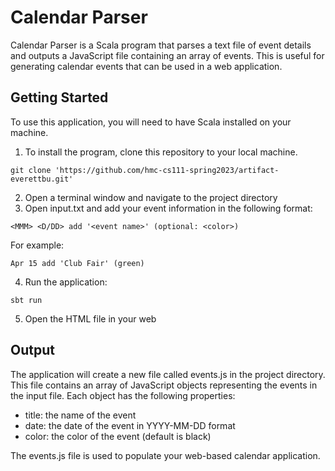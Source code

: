 # Calendar Parser

Calendar Parser is a Scala program that parses a text file of event details and outputs a JavaScript file containing an array of events. This is useful for generating calendar events that can be used in a web application.

## Getting Started
To use this application, you will need to have Scala installed on your machine.

1. To install the program, clone this repository to your local machine.
```
git clone 'https://github.com/hmc-cs111-spring2023/artifact-everettbu.git'
```
2. Open a terminal window and navigate to the project directory
3. Open input.txt and add your event information in the following format:
```
<MMM> <D/DD> add '<event name>' (optional: <color>) 
```
For example:
```
Apr 15 add 'Club Fair' (green)
```
4. Run the application: 
```
sbt run
```
5. Open the HTML file in your web


## Output
The application will create a new file called events.js in the project directory. This file contains an array of JavaScript objects representing the events in the input file. Each object has the following properties:

- title: the name of the event
- date: the date of the event in YYYY-MM-DD format
- color: the color of the event (default is black)

The events.js file is used to populate your web-based calendar application.

